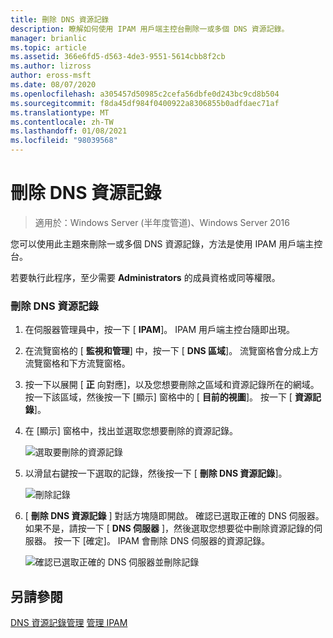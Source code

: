 ```yaml
---
title: 刪除 DNS 資源記錄
description: 瞭解如何使用 IPAM 用戶端主控台刪除一或多個 DNS 資源記錄。
manager: brianlic
ms.topic: article
ms.assetid: 366e6fd5-d563-4de3-9551-5614cbb8f2cb
ms.author: lizross
author: eross-msft
ms.date: 08/07/2020
ms.openlocfilehash: a305457d50985c2cefa56dbfe0d243bc9cd8b504
ms.sourcegitcommit: f8da45df984f0400922a8306855b0adfdaec71af
ms.translationtype: MT
ms.contentlocale: zh-TW
ms.lasthandoff: 01/08/2021
ms.locfileid: "98039568"
---
```

# <a name="delete-dns-resource-records"></a>刪除 DNS 資源記錄

>適用於：Windows Server (半年度管道)、Windows Server 2016

您可以使用此主題來刪除一或多個 DNS 資源記錄，方法是使用 IPAM 用戶端主控台。

若要執行此程序，至少需要 **Administrators** 的成員資格或同等權限。

### <a name="to-delete-dns-resource-records"></a>刪除 DNS 資源記錄

1.  在伺服器管理員中，按一下 [  **IPAM**]。 IPAM 用戶端主控台隨即出現。

2.  在流覽窗格的 [ **監視和管理**] 中，按一下 [ **DNS 區域**]。  流覽窗格會分成上方流覽窗格和下方流覽窗格。

3.  按一下以展開 [ **正** 向對應]，以及您想要刪除之區域和資源記錄所在的網域。 按一下該區域，然後按一下 [顯示] 窗格中的 [ **目前的視圖**]。 按一下 [ **資源記錄**]。

4.  在 [顯示] 窗格中，找出並選取您想要刪除的資源記錄。

    ![選取要刪除的資源記錄](../../media/Delete-DNS-Resource-Records/ipam_DeleteRR_01.jpg)

5.  以滑鼠右鍵按一下選取的記錄，然後按一下 [ **刪除 DNS 資源記錄**]。

    ![刪除記錄](../../media/Delete-DNS-Resource-Records/ipam_DeleteRR_02.jpg)

6.  [ **刪除 DNS 資源記錄** ] 對話方塊隨即開啟。 確認已選取正確的 DNS 伺服器。 如果不是，請按一下 [ **DNS 伺服器** ]，然後選取您想要從中刪除資源記錄的伺服器。 按一下 [確定]。 IPAM 會刪除 DNS 伺服器的資源記錄。

    ![確認已選取正確的 DNS 伺服器並刪除記錄](../../media/Delete-DNS-Resource-Records/ipam_DeleteRR_03.jpg)

## <a name="see-also"></a>另請參閱
[DNS 資源記錄管理](DNS-Resource-Record-Management.md) 
[管理 IPAM](Manage-IPAM.md)



